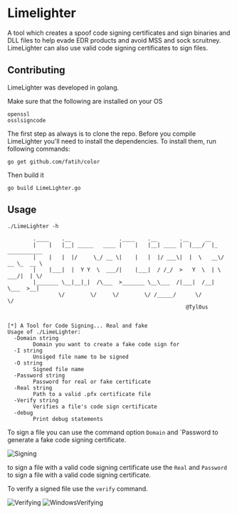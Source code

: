 # Limelighter

A tool which creates a spoof code signing certificates and sign binaries and DLL files to help evade EDR products and avoid MSS and sock scruitney. LimeLighter can also use valid code signing certificates to sign files. 


## Contributing
LimeLighter was developed in golang.

Make sure that the following are installed on your OS 

```
openssl
osslsigncode
```

The first step as always is to clone the repo. Before you compile LimeLighter you'll need to install the dependencies. To install them, run following commands:
```
go get github.com/fatih/color
```

Then build it

```
go build LimeLighter.go
```




## Usage

```
./LimeLighter -h       

        .____    .__               .____    .__       .__     __                
        |    |   |__| _____   ____ |    |   |__| ____ |  |___/  |_  ___________ 
        |    |   |  |/     \_/ __ \|    |   |  |/ ___\|  |  \   __\/ __ \_  __ \
        |    |___|  |  Y Y  \  ___/|    |___|  / /_/  >   Y  \  | \  ___/|  | \/
        |_______ \__|__|_|  /\___  >_______ \__\___  /|___|  /__|  \___  >__|   
                \/        \/     \/        \/ /_____/      \/          \/         
                                                        @Tyl0us


[*] A Tool for Code Signing... Real and fake
Usage of ./LimeLighter:
  -Domain string
        Domain you want to create a fake code sign for
  -I string
        Unsiged file name to be signed
  -O string
        Signed file name
  -Password string
        Password for real or fake certificate
  -Real string
        Path to a valid .pfx certificate file
  -Verify string
        Verifies a file's code sign certificate
  -debug
        Print debug statements

```

To sign a file you can use the command option `Domain` and `Password to generate a fake code signing certificate.

![Signing](Screenshots/Signing.jpg)

to sign a file with a valid code signing certificate use the `Real` and `Password` to sign a file with a valid code signing certificate.


To verify a signed file use the `verify` command.

![Verifying](Screenshots/Verifing.jpg)
![WindowsVerifying](Screenshots/WindowsVerifying.jpg)
